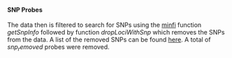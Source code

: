 #### SNP Probes

The data then is filtered to search for SNPs using the [minfi](http://bioconductor.org/packages/release/bioc/html/minfi.html) function *getSnpInfo* followed by function *dropLociWithSnp* which removes the SNPs from the data.  A list of the removed SNPs can be found [here](data/quality_control/snp_probes_minfi.csv).
A total of $snp_removed$ probes were removed.

